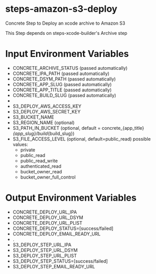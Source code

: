 steps-amazon-s3-deploy
======================

Concrete Step to Deploy an xcode archive to Amazon S3

This Step depends on steps-xcode-builder's Archive step

# Input Environment Variables
- CONCRETE_ARCHIVE_STATUS 	(passed automatically)
- CONCRETE_IPA_PATH			(passed automatically)
- CONCRETE_DSYM_PATH		(passed automatically)
- CONCRETE_APP_SLUG			(passed automatically)
- CONCRETE_APP_TITLE		(passed automatically)
- CONCRETE_BUILD_SLUG		(passed automatically)
- 
- S3_DEPLOY_AWS_ACCESS_KEY
- S3_DEPLOY_AWS_SECRET_KEY
- S3_BUCKET_NAME
- S3_REGION_NAME			(optional)
- S3_PATH_IN_BUCKET			(optional, default = concrete_{app_title}_{app_slug}/build_{build_slug})
- S3_FILE_ACCESS_LEVEL		(optional, default=public_read) possible values: 
  * private
  * public_read
  * public_read_write
  * authenticated_read
  * bucket_owner_read
  * bucket_owner_full_control

# Output Environment Variables
- CONCRETE_DEPLOY_URL_IPA
- CONCRETE_DEPLOY_URL_DSYM
- CONCRETE_DEPLOY_URL_PLIST
- CONCRETE_DEPLOY_STATUS=[success/failed]
- CONCRETE_DEPLOY_EMAIL_READY_URL
- .
- S3_DEPLOY_STEP_URL_IPA
- S3_DEPLOY_STEP_URL_DSYM
- S3_DEPLOY_STEP_URL_PLIST
- S3_DEPLOY_STEP_STATUS=[success/failed]
- S3_DEPLOY_STEP_EMAIL_READY_URL
